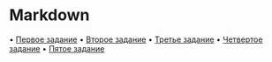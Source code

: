 # Markdown

• [Первое задание](task1/index.html)
• [Второе задание](task2/index.html)
• [Третье задание](task3/index.html)
• [Четвертое задание](task4/index.html)
• [Пятое задание](task5/index.html)